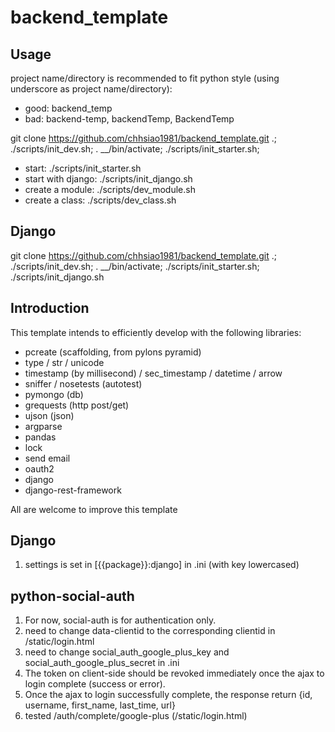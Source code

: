 backend_template
================


Usage
-----
project name/directory is recommended to fit python style (using underscore as project name/directory):

* good: backend_temp
* bad: backend-temp, backendTemp, BackendTemp

git clone https://github.com/chhsiao1981/backend_template.git .; ./scripts/init_dev.sh; . __/bin/activate; ./scripts/init_starter.sh;

* start: ./scripts/init_starter.sh
* start with django: ./scripts/init_django.sh
* create a module: ./scripts/dev_module.sh
* create a class: ./scripts/dev_class.sh


Django
------
git clone https://github.com/chhsiao1981/backend_template.git .; ./scripts/init_dev.sh; . __/bin/activate; ./scripts/init_starter.sh; ./scripts/init_django.sh


Introduction
-----
This template intends to efficiently develop with the following libraries:

* pcreate (scaffolding, from pylons pyramid)
* type / str / unicode
* timestamp (by millisecond) / sec_timestamp / datetime / arrow
* sniffer / nosetests (autotest)
* pymongo (db)
* grequests (http post/get)
* ujson (json)
* argparse
* pandas
* lock
* send email
* oauth2
* django
* django-rest-framework

All are welcome to improve this template


Django
-----
1. settings is set in [{{package}}:django] in .ini (with key lowercased)


python-social-auth
-----
1. For now, social-auth is for authentication only.
2. need to change data-clientid to the corresponding clientid in /static/login.html
3. need to change social\_auth\_google\_plus\_key and social\_auth\_google\_plus\_secret in .ini
4. The token on client-side should be revoked immediately once the ajax to login complete (success or error).
5. Once the ajax to login successfully complete, the response return \{id, username, first\_name, last\_time, url\}
6. tested /auth/complete/google-plus (/static/login.html)
